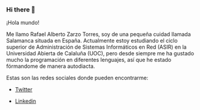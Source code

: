 ### Hi there 👋

<!--
**Rorschach-lord/Rorschach-lord** is a ✨ _special_ ✨ repository because its `README.md` (this file) appears on your GitHub profile.-->

¡Hola mundo!

Me llamo Rafael Alberto Zarzo Torres, soy de una pequeña cuidad llamada Salamanca situada en España. Actualmente estoy estudiando el ciclo superior de Administración de Sistemas Informáticos en Red (ASIR) en la Universidad Abierta de Calaluña (UOC), pero desde siempre me ha gustado mucho la programación en diferentes lenguajes, así que he estado fórmandome de manera autodiacta.

Estas son las redes sociales donde pueden encontrarme:

- [Twitter](https://twitter.com/rorschach_lord/)

- [Linkedin](https://www.linkedin.com/in/albertozarzo/)





